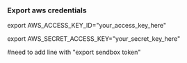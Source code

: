 ### Export aws credentials

export AWS_ACCESS_KEY_ID="your_access_key_here"

export AWS_SECRET_ACCESS_KEY="your_secret_key_here"

#need to add line with "export sendbox token"
